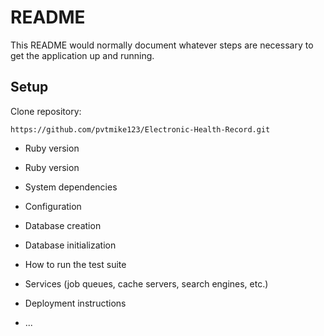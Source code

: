 # README

This README would normally document whatever steps are necessary to get the
application up and running.

## Setup

Clone repository:

    https://github.com/pvtmike123/Electronic-Health-Record.git

* Ruby version

* Ruby version

* System dependencies

* Configuration

* Database creation

* Database initialization

* How to run the test suite

* Services (job queues, cache servers, search engines, etc.)

* Deployment instructions

* ...
